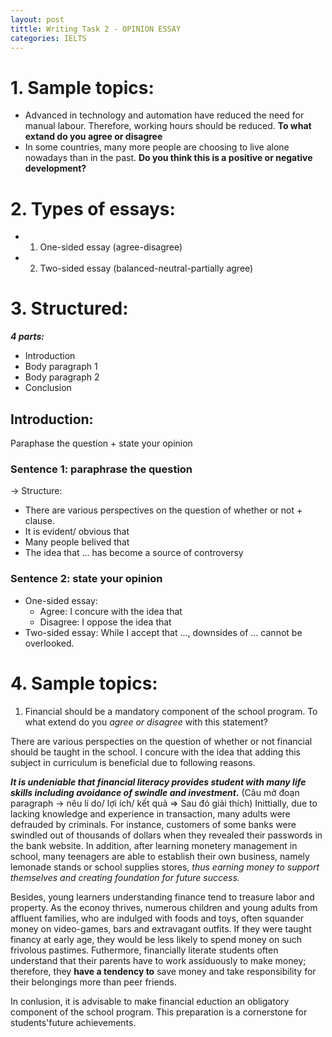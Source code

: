 ```yaml
---
layout: post
tittle: Writing Task 2 - OPINION ESSAY
categories: IELTS
---
```


# 1. Sample topics:

* Advanced in technology and automation have reduced the need for manual labour. Therefore, working hours should be reduced. **To what extand do you agree or disagree**
* In some countries, many more people are choosing to live alone nowadays than in the past. **Do you think this is a positive or negative development?**

# 2. Types of essays:
* 1. One-sided essay (agree-disagree)
* 2. Two-sided essay (balanced-neutral-partially agree)

# 3. Structured:
***4 parts:***
* Introduction
* Body paragraph 1
* Body paragraph 2
* Conclusion

## Introduction:
Paraphase the question + state your opinion

### Sentence 1: paraphrase the question
-> Structure:
* There are various perspectives on the question of whether or not + clause.
* It is evident/ obvious that
* Many people belived that
* The idea that ...  has become a source of controversy

### Sentence 2: state your opinion
* One-sided essay:
    * Agree: I concure with the idea that
    * Disagree: I oppose the idea that
* Two-sided essay:
While I accept that ..., downsides of ... cannot be overlooked.

# 4. Sample topics:
1. Financial should be a mandatory component of the school program. To what extend do you *agree or disagree* with this statement?

There are various perspecties on the question of whether or not financial should be taught in the school. I concure with the idea that adding this subject in curriculum is beneficial due to following reasons.  

***It is undeniable that financial literacy provides student with many life skills including avoidance of swindle and investment.*** (Câu mở đoạn paragraph -> nêu lí do/ lợi ích/ kết quả => Sau đó giải thích) Inittially, due to lacking knowledge and experience in transaction, many adults were defrauded by criminals. For instance, customers of some banks were swindled out of thousands of dollars when they revealed their passwords in the bank website. In addition, after learning monetery management in school, many teenagers are able to establish their own business, namely lemonade stands or school supplies stores, *thus earning money to support themselves and creating foundation for future success.*  

Besides, young learners understanding finance tend to treasure labor and property. As the econoy thrives, numerous children and young adults from affluent families, who are indulged with foods and toys, often squander money on video-games, bars and extravagant outfits. If they were taught financy at early age, they would be less likely to spend money on such frivolous pastimes. Futhermore, financially literate students often understand that their parents have to work assiduously to make money; therefore, they **have a tendency to** save money and take responsibility for their belongings more than peer friends.  

In conlusion, it is advisable to make financial eduction an obligatory component of the school program. This preparation is a cornerstone for students'future achievements. 


